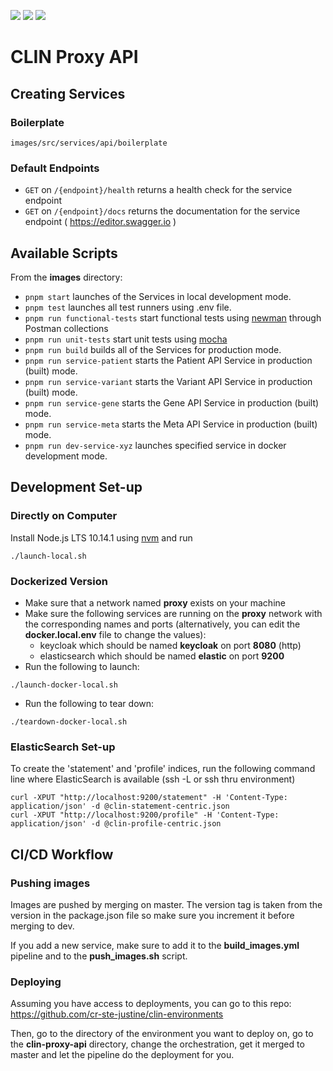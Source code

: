 ![](https://github.com/Ferlab-Ste-Justine/clin-proxy-api/workflows/Build%20Images/badge.svg)
![](https://github.com/Ferlab-Ste-Justine/clin-proxy-api/workflows/Publish%20Images%20Using%20Commit%20Hash/badge.svg)
![](https://github.com/Ferlab-Ste-Justine/clin-proxy-api/workflows/Publish%20Images%20Using%20Tag/badge.svg)

# CLIN Proxy API

## Creating Services

### Boilerplate

`images/src/services/api/boilerplate`

###  Default Endpoints

* `GET` on `/{endpoint}/health` returns a health check for the service endpoint
* `GET` on `/{endpoint}/docs` returns the documentation for the service endpoint ( https://editor.swagger.io )

## Available Scripts

From the **images** directory:

* `pnpm start` launches of the Services in local development mode.<br>
* `pnpm test` launches all test runners using .env file.<br>
* `pnpm run functional-tests` start functional tests using  [newman](https://github.com/postmanlabs/newman) through Postman collections
* `pnpm run unit-tests` start unit tests using  [mocha](https://www.npmjs.com/package/mocha)
* `pnpm run build` builds all of the Services for production mode.<br>
* `pnpm run service-patient` starts the Patient API Service in production (built) mode.<br>
* `pnpm run service-variant` starts the Variant API Service in production (built) mode.<br>
* `pnpm run service-gene` starts the Gene API Service in production (built) mode.<br>
* `pnpm run service-meta` starts the Meta API Service in production (built) mode.<br>
* `pnpm run dev-service-xyz` launches specified service in docker development mode.<br>

## Development Set-up

### Directly on Computer

Install Node.js LTS 10.14.1 using [nvm](https://github.com/creationix/nvm/blob/master/README.md) and run
```
./launch-local.sh
```

### Dockerized Version

- Make sure that a network named **proxy** exists on your machine
- Make sure the following services are running on the **proxy** network with the corresponding names and ports (alternatively, you can edit the **docker.local.env** file to change the values):
  - keycloak which should be named **keycloak** on port **8080** (http)
  - elasticsearch which should be named **elastic** on port **9200**
- Run the following to launch:
```
./launch-docker-local.sh
```
- Run the following to tear down:

```
./teardown-docker-local.sh
```

### ElasticSearch Set-up

To create the 'statement' and 'profile' indices, run the following command line where ElasticSearch is available (ssh -L or ssh thru environment)

```
curl -XPUT "http://localhost:9200/statement" -H 'Content-Type: application/json' -d @clin-statement-centric.json
curl -XPUT "http://localhost:9200/profile" -H 'Content-Type: application/json' -d @clin-profile-centric.json
```

## CI/CD Workflow

### Pushing images

Images are pushed by merging on master. The version tag is taken from the version in the package.json file so make sure you increment it before merging to dev.

If you add a new service, make sure to add it to the **build_images.yml** pipeline and to the **push_images.sh** script.

### Deploying

Assuming you have access to deployments, you can go to this repo: https://github.com/cr-ste-justine/clin-environments

Then, go to the directory of the environment you want to deploy on, go to the **clin-proxy-api** directory, change the orchestration, get it merged to master and let the pipeline do the deployment for you.